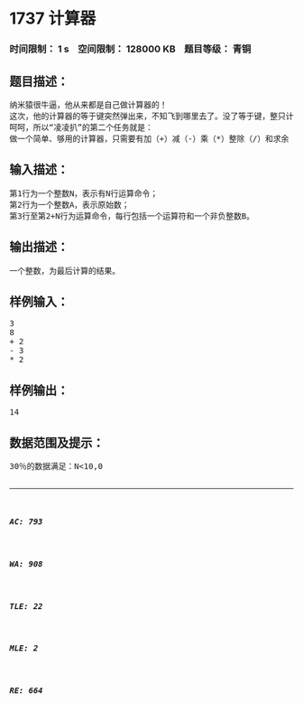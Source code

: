 # 1737 计算器   
### 时间限制： 1 s&nbsp;&nbsp;&nbsp;&nbsp;空间限制： 128000 KB&nbsp;&nbsp;&nbsp;&nbsp;题目等级： 青铜  
## 题目描述：  

<pre>
纳米猿很牛逼，他从来都是自己做计算器的！
这次，他的计算器的等于键突然弹出来，不知飞到哪里去了。没了等于键，整只计算器就算废掉了嘛。
呵呵，所以“凌凌扒”的第二个任务就是：
做一个简单、够用的计算器，只需要有加（+）减（-）乘（*）整除（/）和求余（%）的运算。如果运算中出现数学错误（如除0等），输出“Error!”。
</pre>
  
  
## 输入描述：  

<pre>
第1行为一个整数N，表示有N行运算命令；
第2行为一个整数A，表示原始数；
第3行至第2+N行为运算命令，每行包括一个运算符和一个非负整数B。
</pre>
  
  
## 输出描述：  

<pre>
一个整数，为最后计算的结果。
</pre>
  
  
## 样例输入：  

<pre>
3
8
+ 2
- 3
* 2
</pre>
  
  
## 样例输出：  

<pre>
14
</pre>
  
  
## 数据范围及提示：  

<pre>
30％的数据满足：N<10,0<A<10,运算符只包括加、减,0<B<10
50％的数据满足：N<100,0<A<100,运算符只包括加、减、乘,0<B<100
80％的数据满足：N<10000,-10000<A<10000,运算符包括加、减、乘、整除、求余,-10000<B<10000
100％的数据满足：N<100000,-200000<A<200000,运算符包括加、减、乘、整除、求余,-200000<B<200000
保证运算过程中数不超过10^9
 
提示：只管mod和div，不用处理负数的情况
</pre>
  
  
***  

##### AC: 793  
##### WA: 908  
##### TLE: 22  
##### MLE: 2  
##### RE: 664  
